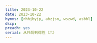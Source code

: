 ```yaml
---
title: 2023-10-22
date: 2023-10-22
hymns: [rhhjbyjp, abzjsn, wszwd, asbbl]
dscp:  
preach: yes
serial: 从怜悯到得胜（六）
---
```


